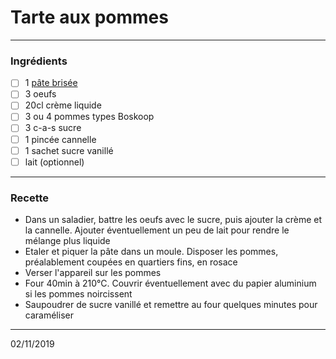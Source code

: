 # Tarte aux pommes

---

### Ingrédients

- [ ] 1 [pâte brisée](./pate_brisee.md)
- [ ] 3 oeufs
- [ ] 20cl crème liquide
- [ ] 3 ou 4 pommes types Boskoop
- [ ] 3 c-a-s sucre
- [ ] 1 pincée cannelle
- [ ] 1 sachet sucre vanillé
- [ ] lait (optionnel)

---

### Recette

- Dans un saladier, battre les oeufs avec le sucre, puis ajouter la crème et la cannelle. Ajouter éventuellement un peu de lait pour rendre le mélange plus liquide
- Etaler et piquer la pâte dans un moule. Disposer les pommes, préalablement coupées en quartiers fins, en rosace
- Verser l'appareil sur les pommes
- Four 40min à 210°C. Couvrir éventuellement avec du papier aluminium si les pommes noircissent
- Saupoudrer de sucre vanillé et remettre au four quelques minutes pour caraméliser

---

02/11/2019
